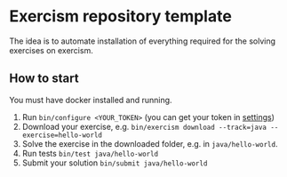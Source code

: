 # Exercism repository template

The idea is to automate installation of everything required for the solving
exercises on exercism.

## How to start

You must have docker installed and running.

1. Run `bin/configure <YOUR_TOKEN>` (you can get your token in [settings][1])
2. Download your exercise, e.g. `bin/exercism download --track=java --exercise=hello-world`
3. Solve the exercise in the downloaded folder, e.g. in `java/hello-world`.
4. Run tests `bin/test java/hello-world`
5. Submit your solution `bin/submit java/hello-world`

[1]: https://exercism.org/settings/api_cli
